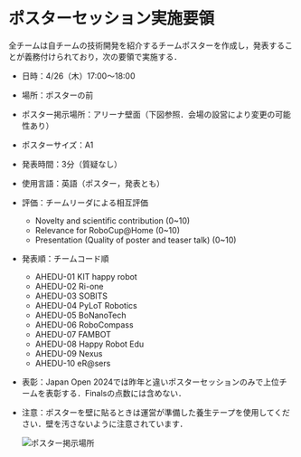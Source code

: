 # ポスターセッション実施要領

全チームは自チームの技術開発を紹介するチームポスターを作成し，発表することが義務付けられており，次の要領で実施する．

- 日時：4/26（木）17:00～18:00 
- 場所：ポスターの前
- ポスター掲示場所：アリーナ壁面（下図参照．会場の設営により変更の可能性あり）
- ポスターサイズ：A1
- 発表時間：3分（質疑なし）
- 使用言語：英語（ポスター，発表とも）
- 評価：チームリーダによる相互評価
  - Novelty and scientific contribution (0~10)
  - Relevance for RoboCup@Home (0~10)
  - Presentation (Quality of poster and teaser talk) (0~10)
- 発表順：チームコード順
  - AHEDU-01	KIT happy robot
  - AHEDU-02	Ri-one
  - AHEDU-03	SOBITS
  - AHEDU-04	PyLoT Robotics
  - AHEDU-05	BoNanoTech
  - AHEDU-06	RoboCompass
  - AHEDU-07	FAMBOT
  - AHEDU-08	Happy Robot Edu
  - AHEDU-09	Nexus
  - AHEDU-10	eR@sers
- 表彰：Japan Open 2024では昨年と違いポスターセッションのみで上位チームを表彰する．Finalsの点数には含めない．
- 注意：ポスターを壁に貼るときは運営が準備した養生テープを使用してください．壁を汚さないように注意されています．

  ![ポスター掲示場所](https://github.com/RoboCupAtHomeJP/AtHome2024/assets/6745835/c5d90922-430c-4e86-9c38-45ee6a628ddf)
